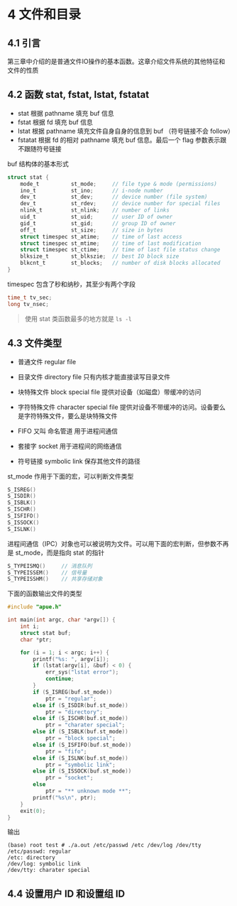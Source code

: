 # 4 文件和目录

## 4.1 引言

第三章中介绍的是普通文件IO操作的基本函数。这章介绍文件系统的其他特征和文件的性质

## 4.2 函数 stat, fstat, lstat, fstatat

- stat 根据 pathname 填充 buf 信息
- fstat 根据 fd 填充 buf 信息
- lstat 根据 pathname 填充文件自身自身的信息到 buf （符号链接不会 follow）
- fstatat 根据 fd 的相对 pathname 填充 buf 信息。最后一个 flag 参数表示跟不跟随符号链接

buf 结构体的基本形式

```c
struct stat {
    mode_t          st_mode;     // file type & mode (permissions)
    ino_t           st_ino;      // i-node number
    dev_t           st_dev;      // device number (file system)
    dev_t           st_rdev;     // device number for special files
    nlink_t         st_nlink;    // number of links
    uid_t           st_uid;      // user ID of owner
    gid_t           st_gid;      // group ID of owner
    off_t           st_size;     // size in bytes
    struct timespec st_atime;    // time of last access
    struct timespec st_mtime;    // time of last modification
    struct timespec st_ctime;    // time of last file status change
    blksize_t       st_blkszie;  // best IO block size
    blkcnt_t        st_blocks;   // number of disk blocks allocated
}
```

timespec 包含了秒和纳秒，其至少有两个字段

```c
time_t tv_sec;
long tv_nsec;
```

> 使用 stat 类函数最多的地方就是 `ls -l`

## 4.3 文件类型

- 普通文件 regular file

- 目录文件 directory file
    只有内核才能直接读写目录文件

- 块特殊文件 block special file
    提供对设备（如磁盘）带缓冲的访问

- 字符特殊文件 character special file
    提供对设备不带缓冲的访问。设备要么是字符特殊文件，要么是块特殊文件

- FIFO 又叫 命名管道
    用于进程间通信

- 套接字 socket
    用于进程间的网络通信

- 符号链接 symbolic link
    保存其他文件的路径

st_mode 作用于下面的宏，可以判断文件类型

```c
S_ISREG()
S_ISDIR()
S_ISBLK()
S_ISCHR()
S_ISFIFO()
S_ISSOCK()
S_ISLNK()
```

进程间通信（IPC）对象也可以被说明为文件。可以用下面的宏判断，但参数不再是 st_mode，而是指向 stat 的指针

```c
S_TYPEISMQ()     // 消息队列
S_TYPEISSEM()    // 信号量
S_TYPEISSHM()    // 共享存储对象
```

下面的函数输出文件的类型

```c
#include "apue.h"

int main(int argc, char *argv[]) {
    int i;
    struct stat buf;
    char *ptr;

    for (i = 1; i < argc; i++) {
        printf("%s: ", argv[i]);
        if (lstat(argv[i], &buf) < 0) {
            err_sys("lstat error");
            continue;
        }
        if (S_ISREG(buf.st_mode))
            ptr = "regular";
        else if (S_ISDIR(buf.st_mode))
            ptr = "directory";
        else if (S_ISCHR(buf.st_mode))
            ptr = "charater special";
        else if (S_ISBLK(buf.st_mode))
            ptr = "block special";
        else if (S_ISFIFO(buf.st_mode))
            ptr = "fifo";
        else if (S_ISLNK(buf.st_mode))
            ptr = "symbolic link";
        else if (S_ISSOCK(buf.st_mode))
            ptr = "socket";
        else
            ptr = "** unknown mode **";
        printf("%s\n", ptr);
    }
    exit(0);
}
```

输出

```
(base) root test # ./a.out /etc/passwd /etc /dev/log /dev/tty
/etc/passwd: regular
/etc: directory
/dev/log: symbolic link
/dev/tty: charater special
```

## 4.4 设置用户 ID 和设置组 ID
